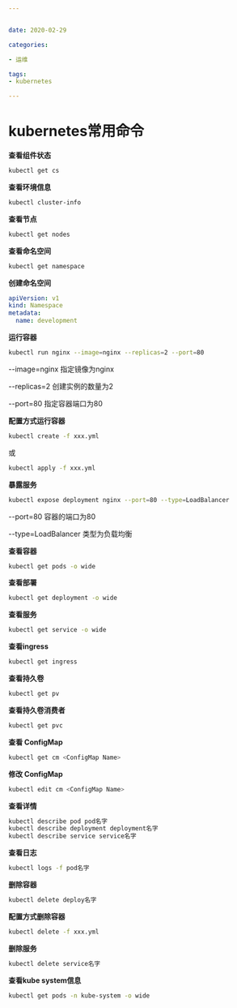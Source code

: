 ```yaml
---


date: 2020-02-29

categories:

- 运维

tags:
- kubernetes

---
```


# kubernetes常用命令

**查看组件状态**

```sh
kubectl get cs
```

**查看环境信息**

```sh
kubectl cluster-info
```

**查看节点**

```sh
kubectl get nodes
```

**查看命名空间**

```sh
kubectl get namespace
```

**创建命名空间**

```yaml
apiVersion: v1
kind: Namespace
metadata:
  name: development
```

**运行容器**

```sh
kubectl run nginx --image=nginx --replicas=2 --port=80
```

--image=nginx 指定镜像为nginx

--replicas=2 创建实例的数量为2

--port=80 指定容器端口为80

**配置方式运行容器**

```bash
kubectl create -f xxx.yml
```

或

```sh
kubectl apply -f xxx.yml
```

**暴露服务**

```sh
kubectl expose deployment nginx --port=80 --type=LoadBalancer
```

--port=80 容器的端口为80

--type=LoadBalancer 类型为负载均衡

**查看容器**

```sh
kubectl get pods -o wide
```

**查看部署**

```sh
kubectl get deployment -o wide
```

**查看服务**

```sh
kubectl get service -o wide
```

**查看ingress**

```bash
kubectl get ingress
```

**查看持久卷**

```bash
kubectl get pv
```

**查看持久卷消费者**

```bash
kubectl get pvc
```

**查看 ConfigMap**

```bash
kubectl get cm <ConfigMap Name>
```

**修改 ConfigMap**

```bash
kubectl edit cm <ConfigMap Name>
```

**查看详情**

```sh
kubectl describe pod pod名字
kubectl describe deployment deployment名字
kubectl describe service service名字
```

**查看日志**

```sh
kubectl logs -f pod名字
```

**删除容器**

```sh
kubectl delete deploy名字
```

**配置方式删除容器**

```bash
kubectl delete -f xxx.yml
```

**删除服务**

```sh
kubectl delete service名字
```

**查看kube system信息**

```sh
kubectl get pods -n kube-system -o wide
```
